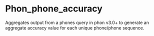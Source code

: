 # Phon_phone_accuracy
 Aggregates output from a phones query in phon v3.0+ to generate an aggregate accuracy value for each unique phone/phone sequence.
